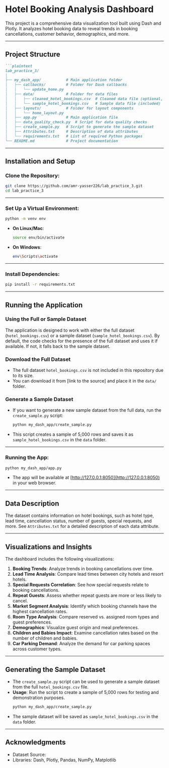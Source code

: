 # Hotel Booking Analysis Dashboard

This project is a comprehensive data visualization tool built using Dash and Plotly. It analyzes hotel booking data to reveal trends in booking cancellations, customer behavior, demographics, and more.

---

## Project Structure
```markdown
```plaintext
lab_practice_3/
│
├── my_dash_app/           # Main application folder
│   ├── callbacks/         # Folder for Dash callbacks
│   │   └── update_home.py
│   ├── data/              # Folder for data files
│   │   ├── cleaned_hotel_bookings.csv  # Cleaned data file (optional, not included)
│   │   └── sample_hotel_bookings.csv   # Sample data file (included)
│   ├── layouts/           # Folder for layout components
│   │   └── home_layout.py
│   ├── app.py             # Main application file
│   ├── data_quality_check.py  # Script for data quality checks
│   ├── create_sample.py   # Script to generate the sample dataset
│   ├── Attributes.txt     # Description of data attributes
│   └── requirements.txt   # List of required Python packages
└── README.md              # Project documentation
```

---

## Installation and Setup

### Clone the Repository:

```bash
git clone https://github.com/amr-yasser226/lab_practice_3.git
cd lab_practice_3
```

---

### Set Up a Virtual Environment:

```bash
python -m venv env
```

- **On Linux/Mac**:
  ```bash
  source env/bin/activate
  ```
- **On Windows**:
  ```bash
  env\Scripts\activate
  ```

---

### Install Dependencies:

```bash
pip install -r requirements.txt
```

---

## Running the Application

### Using the Full or Sample Dataset

The application is designed to work with either the full dataset (`hotel_bookings.csv`) or a sample dataset (`sample_hotel_bookings.csv`). By default, the code checks for the presence of the full dataset and uses it if available. If not, it falls back to the sample dataset.

### Download the Full Dataset

- The full dataset `hotel_bookings.csv` is not included in this repository due to its size.
- You can download it from [link to the source] and place it in the `data/` folder.

### Generate a Sample Dataset

- If you want to generate a new sample dataset from the full data, run the `create_sample.py` script:
  ```bash
  python my_dash_app/create_sample.py
  ```
- This script creates a sample of 5,000 rows and saves it as `sample_hotel_bookings.csv` in the `data` folder.

---

### Running the App:

```bash
python my_dash_app/app.py
```

- The app will be available at [http://127.0.0.1:8050](http://127.0.0.1:8050) in your web browser.

---

## Data Description

The dataset contains information on hotel bookings, such as hotel type, lead time, cancellation status, number of guests, special requests, and more. See `Attributes.txt` for a detailed description of each data attribute.

---

## Visualizations and Insights

The dashboard includes the following visualizations:

1. **Booking Trends**: Analyze trends in booking cancellations over time.
2. **Lead Time Analysis**: Compare lead times between city hotels and resort hotels.
3. **Special Requests Correlation**: See how special requests relate to booking cancellations.
4. **Repeat Guests**: Assess whether repeat guests are more or less likely to cancel.
5. **Market Segment Analysis**: Identify which booking channels have the highest cancellation rates.
6. **Room Type Analysis**: Compare reserved vs. assigned room types and guest preferences.
7. **Demographics**: Visualize guest origin and meal preferences.
8. **Children and Babies Impact**: Examine cancellation rates based on the number of children and babies.
9. **Car Parking Demand**: Analyze the demand for car parking spaces across customer types.

---

## Generating the Sample Dataset

- The `create_sample.py` script can be used to generate a sample dataset from the full `hotel_bookings.csv` file.
- **Usage**: Run the script to create a sample of 5,000 rows for testing and demonstration purposes.
  ```bash
  python my_dash_app/create_sample.py
  ```
- The sample dataset will be saved as `sample_hotel_bookings.csv` in the `data` folder.

---

## Acknowledgments

- Dataset Source:
- Libraries: Dash, Plotly, Pandas, NumPy, Matplotlib
```